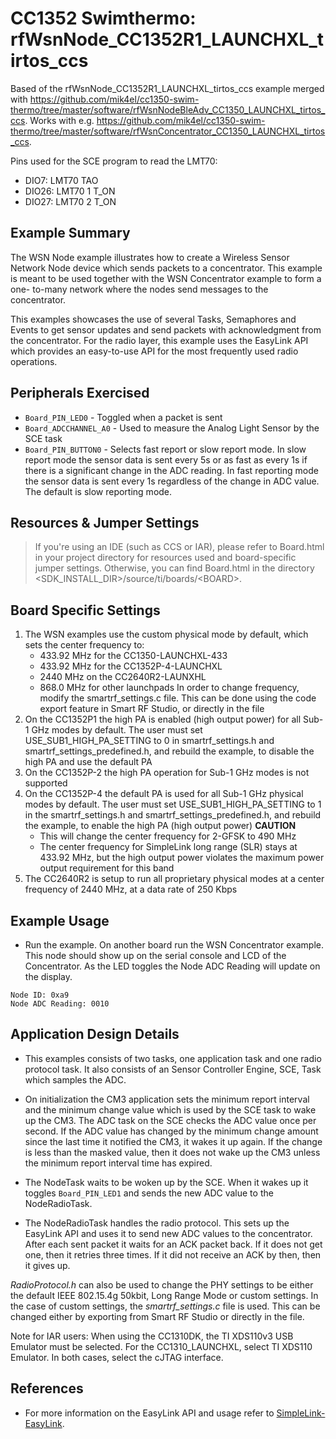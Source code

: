 # CC1352 Swimthermo: rfWsnNode_CC1352R1_LAUNCHXL_tirtos_ccs
Based of the rfWsnNode_CC1352R1_LAUNCHXL_tirtos_ccs example merged with https://github.com/mik4el/cc1350-swim-thermo/tree/master/software/rfWsnNodeBleAdv_CC1350_LAUNCHXL_tirtos_ccs. Works with e.g. https://github.com/mik4el/cc1350-swim-thermo/tree/master/software/rfWsnConcentrator_CC1350_LAUNCHXL_tirtos_ccs.

Pins used for the SCE program to read the LMT70:
* DIO7: LMT70 TAO
* DIO26: LMT70 1 T_ON
* DIO27: LMT70 2 T_ON 

## Example Summary

The WSN Node example illustrates how to create a Wireless Sensor
Network Node device which sends packets to a concentrator. This example is
meant to be used together with the WSN Concentrator example to form a one-
to-many network where the nodes send messages to the concentrator.

This examples showcases the use of several Tasks, Semaphores and Events to
get sensor updates and send packets with acknowledgment from the concentrator.
For the radio layer, this example uses the EasyLink API which provides an
easy-to-use API for the most frequently used radio operations.


## Peripherals Exercised

* `Board_PIN_LED0` - Toggled when a packet is sent
* `Board_ADCCHANNEL_A0` - Used to measure the Analog Light Sensor by the SCE task
* `Board_PIN_BUTTON0` - Selects fast report or slow report mode. In slow report
mode the sensor data is sent every 5s or as fast as every 1s if there is a
significant change in the ADC reading. In fast reporting mode the sensor data
is sent every 1s regardless of the change in ADC value. The default is slow
reporting mode.


## Resources & Jumper Settings

> If you're using an IDE (such as CCS or IAR), please refer to Board.html in your project
directory for resources used and board-specific jumper settings. Otherwise, you can find
Board.html in the directory &lt;SDK_INSTALL_DIR&gt;/source/ti/boards/&lt;BOARD&gt;.

## Board Specific Settings
1. The WSN examples use the custom physical mode by default, which sets 
the center frequency to:
    - 433.92 MHz for the CC1350-LAUNCHXL-433
    - 433.92 MHz for the CC1352P-4-LAUNCHXL
    - 2440 MHz on the CC2640R2-LAUNXHL 
    - 868.0 MHz for other launchpads
In order to change frequency, modify the smartrf_settings.c file. This can be 
done using the code export feature in Smart RF Studio, or directly in the file
2. On the CC1352P1 the high PA is enabled (high output power) for all 
Sub-1 GHz modes by default. The user must set USE_SUB1_HIGH_PA_SETTING to 0 in 
smartrf_settings.h and smartrf_settings_predefined.h, and rebuild the example, 
to disable the high PA and use the default PA
3. On the CC1352P-2 the high PA operation for Sub-1 GHz modes is not supported
4. On the CC1352P-4 the default PA is used for all Sub-1 GHz physical modes by 
default. The user must set USE_SUB1_HIGH_PA_SETTING to 1 in the 
smartrf_settings.h and smartrf_settings_predefined.h, and rebuild the example, 
to enable the high PA (high output power)
**CAUTION**  
    - This will change the center frequency for 2-GFSK to 490 MHz  
    - The center frequency for SimpleLink long range (SLR) stays at 433.92 MHz, 
    but the high output power violates the maximum power output requirement 
    for this band
5. The CC2640R2 is setup to run all proprietary physical modes at a center 
frequency of 2440 MHz, at a data rate of 250 Kbps

## Example Usage

* Run the example. On another board run the WSN Concentrator example.
This node should show up on the serial console and LCD of the Concentrator. 
As the LED toggles the Node ADC Reading will update on the display. 

```shell
Node ID: 0xa9
Node ADC Reading: 0010
```

## Application Design Details

* This examples consists of two tasks, one application task and one radio
protocol task. It also consists of an Sensor Controller Engine, SCE, Task which
samples the ADC.

* On initialization the CM3 application sets the minimum report interval and
the minimum change value which is used by the SCE task to wake up the CM3. The
ADC task on the SCE checks the ADC value once per second. If the ADC value has
changed by the minimum change amount since the last time it notified the CM3,
it wakes it up again. If the change is less than the masked value, then it
does not wake up the CM3 unless the minimum report interval time has expired.

* The NodeTask waits to be woken up by the SCE. When it wakes up it toggles
`Board_PIN_LED1` and sends the new ADC value to the NodeRadioTask.

* The NodeRadioTask handles the radio protocol. This sets up the EasyLink
API and uses it to send new ADC values to the concentrator. After each sent
packet it waits for an ACK packet back. If it does not get one, then it retries
three times. If it did not receive an ACK by then, then it gives up.

*RadioProtocol.h* can also be used to change the
PHY settings to be either the default IEEE 802.15.4g 50kbit,
Long Range Mode or custom settings. In the case of custom settings,
the *smartrf_settings.c* file is used. This can be changed either
by exporting from Smart RF Studio or directly in the file.

Note for IAR users: When using the CC1310DK, the TI XDS110v3 USB Emulator must
be selected. For the CC1310_LAUNCHXL, select TI XDS110 Emulator. In both cases,
select the cJTAG interface.

## References
* For more information on the EasyLink API and usage refer to [SimpleLink-EasyLink](http://processors.wiki.ti.com/index.php/SimpleLink-EasyLink).
